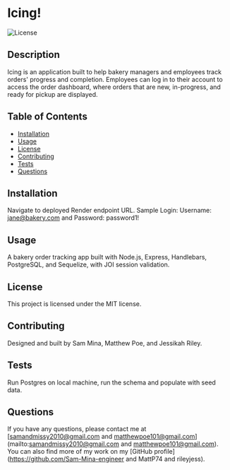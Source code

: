 # Icing!

![License](https://img.shields.io/badge/license-MIT-blue.svg)

## Description
Icing is an application built to help bakery managers and employees track orders' progress and completion. Employees can log in to their account to access the order dashboard, where orders that are new, in-progress, and ready for pickup are displayed.

## Table of Contents
- [Installation](#installation)  
- [Usage](#usage)  
- [License](#license) 
- [Contributing](#contributing)  
- [Tests](#tests)  
- [Questions](#questions)

## Installation
Navigate to deployed Render endpoint URL. Sample Login: Username: jane@bakery.com and Password: password1!

## Usage
A bakery order tracking app built with Node.js, Express, Handlebars, PostgreSQL, and Sequelize, with JOI session validation.

## License
This project is licensed under the MIT license.

## Contributing
Designed and built by Sam Mina, Matthew Poe, and Jessikah Riley.

## Tests
Run Postgres on local machine, run the schema and populate with seed data. 

## Questions
If you have any questions, please contact me at [samandmissy2010@gmail.com and matthewpoe101@gmail.com](mailto:samandmissy2010@gmail.com and matthewpoe101@gmail.com).
You can also find more of my work on my [GitHub profile](https://github.com/Sam-Mina-engineer and MattP74 and rileyjess).
